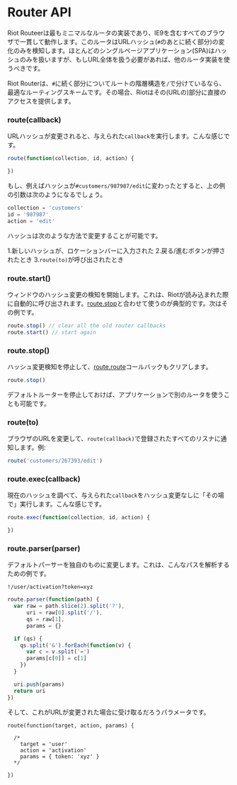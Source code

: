 # Router API

Riot Routeerは最もミニマルなルータの実装であり、​​IE9を含むすべてのブラウザで一貫して動作します。このルータはURLハッシュ(`#`のあとに続く部分)の変化のみを検知します。ほとんどのシングルページアプリケーション(SPA)はハッシュのみを扱いますが、もしURL全体を扱う必要があれば、他のルータ実装を使うべきです。

Riot Routerは、`#`に続く部分についてルートの階層構造を`/`で分けているなら、最適なルーティングスキームです。その場合、Riotはその(URLの)部分に直接のアクセスを提供します。


### route(callback)

URLハッシュが変更されると、与えられた`callback`を実行します。こんな感じです。

```javascript
route(function(collection, id, action) {

})
```

もし、例えばハッシュが`#customers/987987/edit`に変わったとすると、上の例の引数は次のようになるでしょう。


```javascript
collection = 'customers'
id = '987987'
action = 'edit'
```

ハッシュは次のような方法で変更することが可能です。

1.新しいハッシュが、ロケーションバーに入力された
2.戻る/進むボタンが押されたとき
3.`route(to)`が呼び出されたとき

### route.start()

ウィンドウのハッシュ変更の検知を開始します。これは、Riotが読み込まれた際に自動的に呼び出されます。[route.stop](#route-stop)と合わせて使うのが典型的です。次はその例です。

```javascript
route.stop() // clear all the old router callbacks
route.start() // start again
```

### route.stop()

ハッシュ変更検知を停止して、[route.route](#route)コールバックもクリアします。

```javascript
route.stop()
```

デフォルトルーターを停止しておけば、アプリケーションで別のルータを使うことも可能です。

### route(to)

ブラウザのURLを変更して、`route(callback)`で登録されたすべてのリスナに通知します。例:

```javascript
route('customers/267393/edit')
```

### route.exec(callback)

現在のハッシュを調べて、与えられた`callback`をハッシュ変更なしに「その場で」実行します。こんな感じです。

```javascript
route.exec(function(collection, id, action) {

})
```

### route.parser(parser)

デフォルトパーサーを独自のものに変更します。これは、こんなパスを解析するための例です。

`!/user/activation?token=xyz`

```javascript
route.parser(function(path) {
  var raw = path.slice(2).split('?'),
      uri = raw[0].split('/'),
      qs = raw[1],
      params = {}

  if (qs) {
    qs.split('&').forEach(function(v) {
      var c = v.split('=')
      params[c[0]] = c[1]
    })
  }

  uri.push(params)
  return uri
})
```

そして、これがURLが変更された場合に受け取るだろうパラメータです。

```
route(function(target, action, params) {

  /*
    target = 'user'
    action = 'activation'
    params = { token: 'xyz' }
  */

})
```
